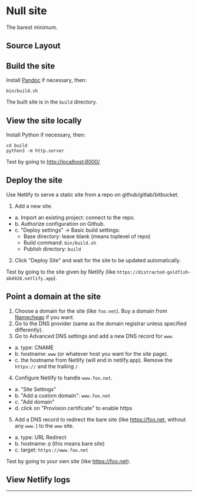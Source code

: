 # Null site

The barest minimum.

## Source Layout

## Build the site

Install [Pandoc](https://pandoc.org/) if necessary, then:

    bin/build.sh

The built site is in the `build` directory.

## View the site locally

Install Python if necessary, then:

    cd build
    python3 -m http.server

Test by going to [http://localhost:8000/](http://localhost:8000/)

## Deploy the site

Use Netlify to serve a static site from a repo on github/gitlab/bitbucket.

1. Add a new site.
  - a. Import an existing project: connect to the repo.
  - b. Authorize configuration on Github.
  - c. "Deploy settings" -> Basic build settings:
    - Base directory: leave blank (means toplevel of repo)
    - Build command: `bin/build.sh`
    - Publish directory: `build`
2. Click "Deploy Site" and wait for the site to be updated automatically.

Test by going to the site given by Netlify (like `https://distracted-goldfish-ab4928.netlify.app`).

## Point a domain at the site

1. Choose a domain for the site (like `foo.net`).  Buy a domain from [Namecheap](https://namecheap.com) if you want.
2. Go to the DNS provider (same as the domain registrar unless specified differently).
3. Go to Advanced DNS settings and add a new DNS record for `www`.
  - a. type: CNAME
  - b. hostname: `www` (or whatever host you want for the site page).
  - c. the hostname from Netlify (will end in netlify.app).  Remove the `https://` and the trailing `/`.
4. Configure Netlify to handle `www.foo.net`.
  - a. "Site Settings"
  - b. "Add a custom domain": `www.foo.net`
  - c. "Add domain"
  - d. click on "Provision certificate" to enable https
5. Add a DNS record to redirect the bare site (like https://foo.net, without any `www.`) to the `www` site.
  - a. type: URL Redirect
  - b. hostname: `@` (this means bare site)
  - c. target: `https://www.foo.net`

Test by going to your own site (like https://foo.net).

## View Netlify logs

---
